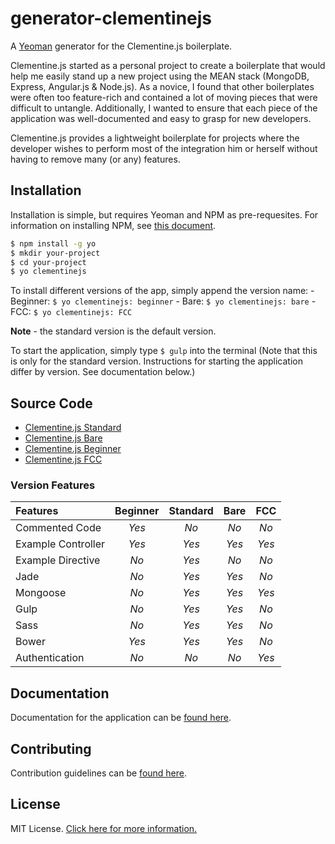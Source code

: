 # generator-clementinejs

A [Yeoman](http://yeoman.io/) generator for the Clementine.js boilerplate.

Clementine.js started as a personal project to create a boilerplate that would help me easily stand up a new project using the MEAN stack (MongoDB, Express, Angular.js & Node.js). As a novice, I found that other boilerplates were often too feature-rich and contained a lot of moving pieces that were difficult to untangle. Additionally, I wanted to ensure that each piece of the application was well-documented and easy to grasp for new developers.

Clementine.js provides a lightweight boilerplate for projects where the developer wishes to perform most of the integration him or herself without having to remove many (or any) features.

## Installation

Installation is simple, but requires Yeoman and NPM as pre-requesites. For information on installing NPM, see [this document](https://github.com/johnstonbl01/clementinejs-beginner#nodejs--npm).

```bash
$ npm install -g yo
$ mkdir your-project
$ cd your-project
$ yo clementinejs
```

To install different versions of the app, simply append the version name:
	- Beginner: `$ yo clementinejs: beginner`
	- Bare: `$ yo clementinejs: bare`
	- FCC: `$ yo clementinejs: FCC`

**Note** - the standard version is the default version.

To start the application, simply type `$ gulp` into the terminal (Note that this is only for the standard version. Instructions for starting the application differ by version. See documentation below.)

## Source Code

- [Clementine.js Standard](https://github.com/johnstonbl01/clementinejs)
- [Clementine.js Bare](https://github.com/johnstonbl01/clementinejs-bare)
- [Clementine.js Beginner](https://github.com/johnstonbl01/clementinejs-beginner)
- [Clementine.js FCC](https://github.com/johnstonbl01/clementinejs-fcc)

### Version Features

| Features 				| Beginner 	| Standard 	| Bare 		| FCC 		|
|:---------				|:--------:	|:--------:	|:---------:|:---------:|
| Commented Code		| _Yes_ 	| _No_ 		| _No_		| _No_		|
| Example Controller 	| _Yes_ 	| _Yes_		| _Yes_		| _Yes_		|
| Example Directive 	| _No_ 		| _Yes_		| _No_		| _No_		|
| Jade					| _No_ 		| _Yes_ 	| _Yes_	 	| _No_		|
| Mongoose				| _No_		| _Yes_		| _Yes_		| _Yes_		|
| Gulp				 	| _No_		| _Yes_		| _Yes_		| _No_		|
| Sass					| _No_		| _Yes_		| _Yes_		| _No_		|
| Bower					| _Yes_		| _Yes_		| _Yes_		| _No_		|
| Authentication		| _No_		| _No_		| _No_		| _Yes_		|

## Documentation

Documentation for the application can be [found here](http://johnstonbl01.github.io/clementinejs/).

## Contributing

Contribution guidelines can be [found here](CONTRIBUTING.md).

## License

MIT License. [Click here for more information.](LICENSE.md)